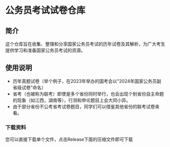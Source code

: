 # 公务员考试试卷仓库

## 简介

这个仓库旨在收集、整理和分享国家公务员考试的历年试卷及其解析，为广大考生提供学习和准备国家公务员考试的资源。

## 使用说明

- 历年真题试卷（举个例子，在2023年举办的国考会以“2024年国家公务员副省级试卷”命名）
- 省考（也被称为联考）即使是多个省份同时举行，也会出现个别省份自主命题的现象（如江西，湖南等），行测和申论题目上会大同小异。
- 由于部分省份不公考省考试卷题目，同学们可以借鉴其他省份的联考试卷来看。

### 下载资料

您可以直接下载单个文件，点击Release下面的压缩文件即可下载
